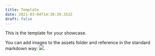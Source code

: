```yaml
---
title: Template
date: 2021-03-04T14:38:38.352Z
draft: false
---
```


This is the template for your showcase.

You can add images to the assets folder and reference in the standard markdown way: ![](./assets/your-image.png).
